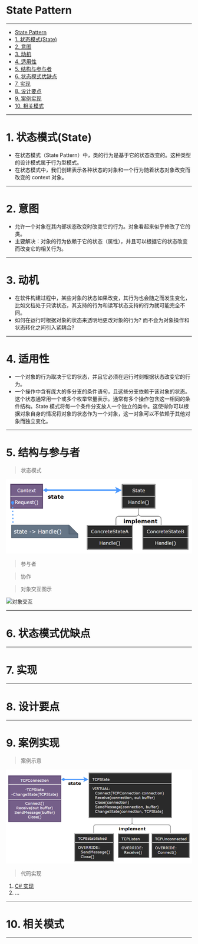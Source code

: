 # State Pattern

---

- [State Pattern](#state-pattern)
- [1. 状态模式(State)](#1-状态模式state)
- [2. 意图](#2-意图)
- [3. 动机](#3-动机)
- [4. 适用性](#4-适用性)
- [5. 结构与参与者](#5-结构与参与者)
- [6. 状态模式优缺点](#6-状态模式优缺点)
- [7. 实现](#7-实现)
- [8. 设计要点](#8-设计要点)
- [9. 案例实现](#9-案例实现)
- [10. 相关模式](#10-相关模式)

---
# 1. 状态模式(State)

- 在状态模式（State Pattern）中，类的行为是基于它的状态改变的。这种类型的设计模式属于行为型模式。
- 在状态模式中，我们创建表示各种状态的对象和一个行为随着状态对象改变而改变的 context 对象。

---
# 2. 意图

- 允许一个对象在其内部状态改变时改变它的行为。对象看起来似乎修改了它的类。
- 主要解决：对象的行为依赖于它的状态（属性），并且可以根据它的状态改变而改变它的相关行为。

---
# 3. 动机

- 在软件构建过程中，某些对象的状态如果改变，其行为也会随之而发生变化，比如文档处于只读状态，其支持的行为和读写状态支持的行为就可能完全不同。
- 如何在运行时根据对象的状态来透明地更改对象的行为? 而不会为对象操作和状态转化之间引入紧耦合?

---
# 4. 适用性

- 一个对象的行为取决于它的状态，并且它必须在运行时刻根据状态改变它的行为。
- 一个操作中含有庞大的多分支的条件语句，且这些分支依赖于该对象的状态。这个状态通常用一个或多个枚举常量表示。通常有多个操作包含这一相同的条件结构。State 模式将每一个条件分支放人一个独立的类中。这使得你可以根据对象自身的情况将对象的状态作为一个对象，这一对象可以不依赖于其他对象而独立变化。


---
# 5. 结构与参与者

> 状态模式

  ![状态模式](img/状态模式设计.png)

> 参与者



> 协作


> 对象交互图示

  ![对象交互]()

---
# 6. 状态模式优缺点


---
# 7. 实现



---
# 8. 设计要点


---
# 9. 案例实现



> 案例示意

  ![案例](img/状态模式案例.png)

> 代码实现

1. [C# 实现]()
2. ...

---
# 10. 相关模式



---